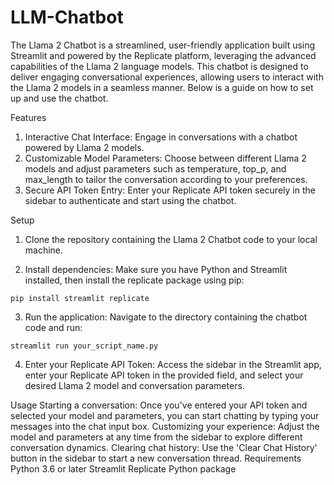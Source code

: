 # LLM-Chatbot

The Llama 2 Chatbot is a streamlined, user-friendly application built using Streamlit and powered by the Replicate platform, leveraging the advanced capabilities of the Llama 2 language models. This chatbot is designed to deliver engaging conversational experiences, allowing users to interact with the Llama 2 models in a seamless manner. Below is a guide on how to set up and use the chatbot.

Features
1. Interactive Chat Interface: Engage in conversations with a chatbot powered by Llama 2 models.
2. Customizable Model Parameters: Choose between different Llama 2 models and adjust parameters such as temperature, top_p, and max_length to tailor the conversation according to your preferences.
3. Secure API Token Entry: Enter your Replicate API token securely in the sidebar to authenticate and start using the chatbot.


Setup

1. Clone the repository containing the Llama 2 Chatbot code to your local machine.

2. Install dependencies: Make sure you have Python and Streamlit installed, then install the replicate package using pip:
```
pip install streamlit replicate
```




3. Run the application: Navigate to the directory containing the chatbot code and run:
```
streamlit run your_script_name.py
```


4. Enter your Replicate API Token: Access the sidebar in the Streamlit app, enter your Replicate API token in the provided field, and select your desired Llama 2 model and conversation parameters.

Usage
Starting a conversation: Once you've entered your API token and selected your model and parameters, you can start chatting by typing your messages into the chat input box.
Customizing your experience: Adjust the model and parameters at any time from the sidebar to explore different conversation dynamics.
Clearing chat history: Use the 'Clear Chat History' button in the sidebar to start a new conversation thread.
Requirements
Python 3.6 or later
Streamlit
Replicate Python package
